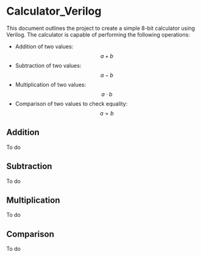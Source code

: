 # Calculator_Verilog

This document outlines the project to create a simple 8-bit calculator using Verilog. The calculator is capable of performing the following operations:

- Addition of two values: $$ a + b $$
- Subtraction of two values: $$ a - b $$
- Multiplication of two values: $$ a \cdot b $$
- Comparison of two values to check equality: $$ a = b $$

## Addition

To do

## Subtraction

To do

## Multiplication

To do

## Comparison

To do
